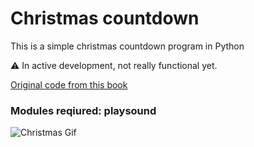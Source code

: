 # Christmas countdown
This is a simple christmas countdown program in Python

⚠️ In active development, not really functional yet.

[Original code from this book](https://www.dk.com/us/book/9781465461889-coding-projects-in-python/)

### Modules reqiured: playsound

![Christmas Gif](https://media1.tenor.com/m/5e9NBaxeo34AAAAd/merry-xmas-merry-christmas.gif)
